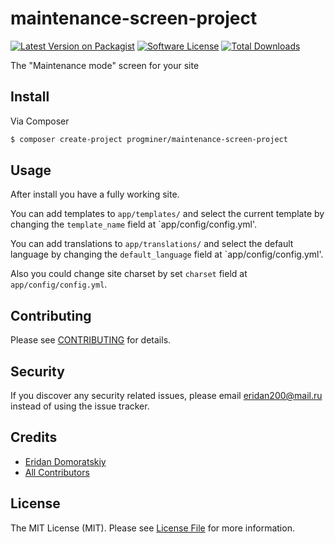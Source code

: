 # maintenance-screen-project

[![Latest Version on Packagist][ico-version]][link-packagist]
[![Software License][ico-license]](LICENSE.md)
[![Total Downloads][ico-downloads]][link-downloads]

The "Maintenance mode" screen for your site

## Install

Via Composer

``` bash
$ composer create-project progminer/maintenance-screen-project
```

## Usage

After install you have a fully working site.

You can add templates to `app/templates/`
and select the current template by changing the `template_name` field at `app/config/config.yml'.

You can add translations to `app/translations/`
and select the default language by changing the `default_language` field at `app/config/config.yml'.

Also you could change site charset by set `charset` field at `app/config/config.yml`.

## Contributing

Please see [CONTRIBUTING](CONTRIBUTING.md) for details.

## Security

If you discover any security related issues, please email eridan200@mail.ru instead of using the issue tracker.

## Credits

- [Eridan Domoratskiy][link-author]
- [All Contributors][link-contributors]

## License

The MIT License (MIT). Please see [License File](LICENSE.md) for more information.

[ico-version]: https://img.shields.io/packagist/v/progminer/maintenance-screen-project.svg?style=flat
[ico-license]: https://img.shields.io/badge/license-MIT-brightgreen.svg?style=flat
[ico-downloads]: https://img.shields.io/packagist/dt/progminer/maintenance-screen-project.svg?style=flat

[link-packagist]: https://packagist.org/packages/progminer/maintenance-screen-project
[link-downloads]: https://packagist.org/packages/progminer/maintenance-screen-project
[link-author]: https://github.com/ProgMiner
[link-contributors]: ../../contributors
